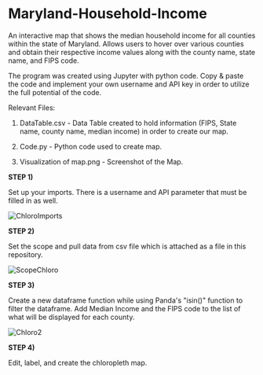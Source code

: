 # Maryland-Household-Income
An interactive map that shows the median household income for all counties within the state of Maryland. Allows users to hover over various counties and obtain their respective income values along with the county name, state name, and FIPS code. 

The program was created using Jupyter with python code. Copy & paste the code and implement your own username and API key in order to utilize the full potential of the code.

Relevant Files:
1) DataTable.csv - Data Table created to hold information (FIPS, State name, county name, median income) in order to create our map.

2) Code.py - Python code used to create map.

3) Visualization of map.png - Screenshot of the Map.


**STEP 1)**

Set up your imports. There is a username and API parameter that must be filled in as well.

![ChloroImports](https://user-images.githubusercontent.com/60532479/82475375-68ac8800-9a9a-11ea-9c1a-9cbe0546d334.png)


**STEP 2)**

Set the scope and pull data from csv file which is attached as a file in this repository.

![ScopeChloro](https://user-images.githubusercontent.com/60532479/82477114-f7ba9f80-9a9c-11ea-9e92-37eefed67757.png)


**STEP 3)**

Create a new dataframe function while using Panda's "isin()" function to filter the dataframe. Add Median Income and the FIPS code to the list of what will be displayed for each county.

![Chloro2](https://user-images.githubusercontent.com/60532479/82478304-bc20d500-9a9e-11ea-919a-0b157666d592.png)


**STEP 4)**

Edit, label, and create the chloropleth map.










